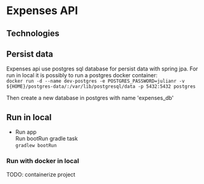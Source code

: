 # Expenses API

## Technologies

## Persist data
Expenses api use postgres sql database for persist data with spring jpa. For run in local
 it is possibly to run a postgres docker container:   
`docker run -d --name dev-postgres -e POSTGRES_PASSWORD=julianr -v ${HOME}/postgres-data/:/var/lib/postgresql/data -p 5432:5432 postgres`

Then create a new database in postgres with name    'expenses_db'


## Run in local
      
- Run app  
Run bootRun gradle task  
`gradlew bootRun`

### Run with docker in local
TODO: containerize project 
